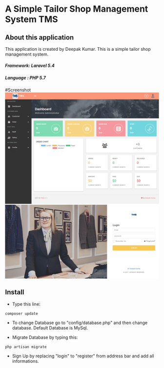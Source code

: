 # A Simple Tailor Shop Management System  TMS

## About this application

This application is created by Deepak Kumar. This is a simple tailor shop management system. <br>
##### Framework: Laravel 5.4
##### Language : PHP 5.7

#Screenshot
<img src="public/images/image1.png">
<img src="public/images/image2.png">

## Install
- Type this line:
```
composer update
```
- To change Database go to "config/database.php" and then change database. Default Database is MySql.

- Migrate Database by typing this:
```
php artisan migrate
```
- Sign Up by replacing "login" to "register" from address bar and add all informations.

   